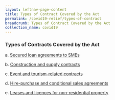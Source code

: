 ```yaml
---
layout: leftnav-page-content
title: Types of Contract Covered by the Act
permalink: /covid19-relief/types-of-contract
breadcrumb: Types of Contract Covered by the Act
collection_name: covid19
---
```

### Types of Contracts Covered by the Act ###

a. [Secured loan agreements to SMEs](/files/1-Secured-loans.pdf)

b. [Construction and supply contracts](/files/2-Construction-contractors-suppliers.pdf)

c. [Event and tourism-related contracts](/files/3-Event-tourism-related.pdf)

d. [Hire-purchase and conditional sales agreements](/files/4-Hirers.pdf)

e. [Leases and licences for non-residential property](/files/5-Non-residential.pdf)

